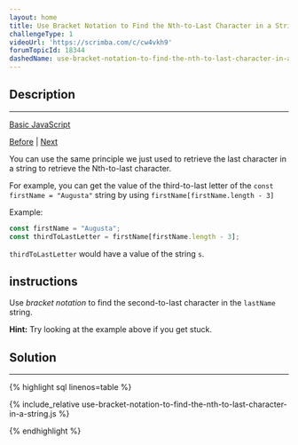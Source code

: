 ```yaml
---
layout: home
title: Use Bracket Notation to Find the Nth-to-Last Character in a String
challengeType: 1
videoUrl: 'https://scrimba.com/c/cw4vkh9'
forumTopicId: 18344
dashedName: use-bracket-notation-to-find-the-nth-to-last-character-in-a-string
---
```


<div class="row">
<div class="columnStmt" markdown="1">

## Description
------

[Basic JavaScript](../basic-javascript/README.html) 

[Before](./use-bracket-notation-to-find-the-last-character-in-a-string.md)  | [Next](./word-blanks.md) 

You can use the same principle we just used to retrieve the last character in a string to retrieve the Nth-to-last character.

For example, you can get the value of the third-to-last letter of the `const firstName = "Augusta"` string by using `firstName[firstName.length - 3]`

Example:

```js
const firstName = "Augusta";
const thirdToLastLetter = firstName[firstName.length - 3];
```

`thirdToLastLetter` would have a value of the string `s`.

##  instructions 

Use <dfn>bracket notation</dfn> to find the second-to-last character in the `lastName` string.

**Hint:** Try looking at the example above if you get stuck.

</div>
<div class="columnSol" markdown="1">

## Solution
------

{% highlight sql linenos=table %}

{% include_relative use-bracket-notation-to-find-the-nth-to-last-character-in-a-string.js %}

{% endhighlight %}

</div>
</div>


